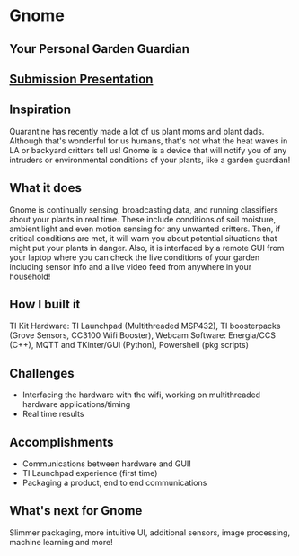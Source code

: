 # Gnome
## Your Personal Garden Guardian

## [Submission Presentation](https://docs.google.com/presentation/d/11Ixt3rfedLE8AeXcQBAZqoIsa3wnspQZ_MxCipB95gg/edit?usp=sharing)

## Inspiration
Quarantine has recently made a lot of us plant moms and plant dads. Although that's wonderful for us humans, that's not what the heat waves in LA or backyard critters tell us! Gnome is a device that will notify you of any intruders or environmental conditions of your plants, like a garden guardian!

## What it does
Gnome is continually sensing, broadcasting data, and running classifiers about your plants in real time. These include conditions of soil moisture, ambient light and even motion sensing for any unwanted critters. Then, if critical conditions are met, it will warn you about potential situations that might put your plants in danger. Also, it is interfaced by a remote GUI from your laptop where you can check the live conditions of your garden including sensor info and a live video feed from anywhere in your household!

## How I built it
TI Kit Hardware: TI Launchpad (Multithreaded MSP432), TI boosterpacks (Grove Sensors, CC3100 Wifi Booster), Webcam Software: Energia/CCS (C++), MQTT and TKinter/GUI (Python), Powershell (pkg scripts)

## Challenges
- Interfacing the hardware with the wifi, working on multithreaded hardware applications/timing
- Real time results 
## Accomplishments 
- Communications between hardware and GUI!
- TI Launchpad experience (first time)
- Packaging a product, end to end communications

## What's next for Gnome
Slimmer packaging, more intuitive UI, additional sensors, image processing, machine learning and more!
